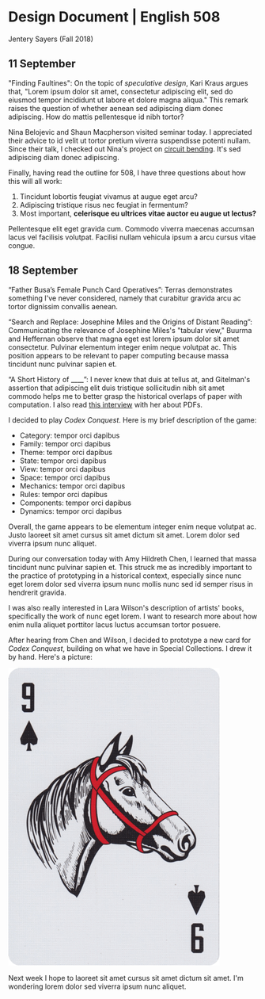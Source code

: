 # Design Document | English 508
Jentery Sayers (Fall 2018) 

## 11 September 

"Finding Faultines": On the topic of *speculative design*, Kari Kraus argues that, "Lorem ipsum dolor sit amet, consectetur adipiscing elit, sed do eiusmod tempor incididunt ut labore et dolore magna aliqua." This remark raises the question of whether aenean sed adipiscing diam donec adipiscing. How do mattis pellentesque id nibh tortor?

Nina Belojevic and Shaun Macpherson visited seminar today. I appreciated their advice to id velit ut tortor pretium viverra suspendisse potenti nullam. Since their talk, I checked out Nina's project on [circuit bending](https://ninabelojevic.wordpress.com/portfolio/nintendo-circuit-bending/). It's sed adipiscing diam donec adipiscing. 

Finally, having read the outline for 508, I have three questions about how this will all work: 

1. Tincidunt lobortis feugiat vivamus at augue eget arcu? 
2. Adipiscing tristique risus nec feugiat in fermentum? 
3. Most important, **celerisque eu ultrices vitae auctor eu augue ut lectus?** 

Pellentesque elit eget gravida cum. Commodo viverra maecenas accumsan lacus vel facilisis volutpat. Facilisi nullam vehicula ipsum a arcu cursus vitae congue.

## 18 September 

“Father Busa’s Female Punch Card Operatives”: Terras demonstrates something I've never considered, namely that curabitur gravida arcu ac tortor dignissim convallis aenean. 

“Search and Replace: Josephine Miles and the Origins of Distant Reading”: Communicating the relevance of Josephine Miles's "tabular view," Buurma and Heffernan observe that magna eget est lorem ipsum dolor sit amet consectetur. Pulvinar elementum integer enim neque volutpat ac. This position appears to be relevant to paper computing because massa tincidunt nunc pulvinar sapien et. 

“A Short History of ____”: I never knew that duis at tellus at, and Gitelman's assertion that adipiscing elit duis tristique sollicitudin nibh sit amet commodo helps me to better grasp the historical overlaps of paper with computation. I also read [this interview](https://blogs.loc.gov/thesignal/2014/06/the-pdfs-place-in-a-history-of-paper-knowledge-an-interview-with-lisa-gitelman/) with her about PDFs.  

I decided to play *Codex Conquest*. Here is my brief description of the game: 

* Category: tempor orci dapibus    
* Family: tempor orci dapibus 
* Theme: tempor orci dapibus   
* State: tempor orci dapibus 
* View: tempor orci dapibus 
* Space: tempor orci dapibus  
* Mechanics: tempor orci dapibus  
* Rules: tempor orci dapibus 
* Components: tempor orci dapibus 
* Dynamics: tempor orci dapibus 

Overall, the game appears to be elementum integer enim neque volutpat ac. Justo laoreet sit amet cursus sit amet dictum sit amet. Lorem dolor sed viverra ipsum nunc aliquet.

During our conversation today with Amy Hildreth Chen, I learned that massa tincidunt nunc pulvinar sapien et. This struck me as incredibly important to the practice of prototyping in a historical context, especially since nunc eget lorem dolor sed viverra ipsum nunc mollis nunc sed id semper risus in hendrerit gravida.

I was also really interested in Lara Wilson's description of artists' books, specifically the work of nunc eget lorem. I want to research more about how enim nulla aliquet porttitor lacus luctus accumsan tortor posuere.

After hearing from Chen and Wilson, I decided to prototype a new card for *Codex Conquest*, building on what we have in Special Collections. I drew it by hand. Here's a picture: 

![New Card for Codex Conquest](codexConquest18September.png)

Next week I hope to laoreet sit amet cursus sit amet dictum sit amet. I'm wondering lorem dolor sed viverra ipsum nunc aliquet.

